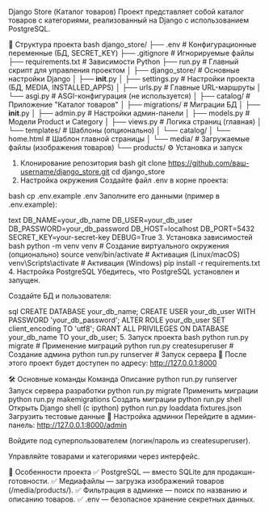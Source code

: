 Django Store (Каталог товаров)
Проект представляет собой каталог товаров с категориями, реализованный на Django с использованием PostgreSQL.

📂 Структура проекта
bash
django_store/
├── .env                    # Конфигурационные переменные (БД, SECRET_KEY)
├── .gitignore              # Игнорируемые файлы
├── requirements.txt        # Зависимости Python
├── run.py                  # Главный скрипт для управления проектом
│
├── django_store/           # Основные настройки Django
│   ├── __init__.py
│   ├── settings.py         # Настройки проекта (БД, MEDIA, INSTALLED_APPS)
│   ├── urls.py            # Главные URL-маршруты
│   └── asgi.py            # ASGI-конфигурация (не используется)
│
├── catalog/               # Приложение "Каталог товаров"
│   ├── migrations/        # Миграции БД
│   ├── __init__.py
│   ├── admin.py           # Настройки админ-панели
│   ├── models.py          # Модели Product и Category
│   ├── views.py           # Логика страниц (главная)
│   └── templates/         # Шаблоны (опционально)
│       └── catalog/
│           └── home.html  # Шаблон главной страницы
│
└── media/                 # Загружаемые файлы (изображения товаров)
    └── products/
⚙️ Установка и запуск
1. Клонирование репозитория
bash
git clone https://github.com/ваш-username/django_store.git
cd django_store
2. Настройка окружения
Создайте файл .env в корне проекта:

bash
cp .env.example .env
Заполните его данными (пример в .env.example):

text
DB_NAME=your_db_name
DB_USER=your_db_user
DB_PASSWORD=your_db_password
DB_HOST=localhost
DB_PORT=5432
SECRET_KEY=your-secret-key
DEBUG=True
3. Установка зависимостей
bash
python -m venv venv           # Создание виртуального окружения (опционально)
source venv/bin/activate      # Активация (Linux/macOS)
venv\Scripts\activate         # Активация (Windows)
pip install -r requirements.txt
4. Настройка PostgreSQL
Убедитесь, что PostgreSQL установлен и запущен.

Создайте БД и пользователя:

sql
CREATE DATABASE your_db_name;
CREATE USER your_db_user WITH PASSWORD 'your_db_password';
ALTER ROLE your_db_user SET client_encoding TO 'utf8';
GRANT ALL PRIVILEGES ON DATABASE your_db_name TO your_db_user;
5. Запуск проекта
bash
python run.py migrate          # Применение миграций
python run.py createsuperuser  # Создание админа
python run.py runserver        # Запуск сервера
🔹 После этого проект будет доступен по адресу: http://127.0.0.1:8000

🛠 Основные команды
Команда	Описание
python run.py runserver	Запуск сервера разработки
python run.py migrate	Применить миграции
python run.py makemigrations	Создать миграции
python run.py shell	Открыть Django shell (с ipython)
python run.py loaddata fixtures.json	Загрузить тестовые данные
🔧 Настройка админки
Перейдите в админ-панель: http://127.0.0.1:8000/admin

Войдите под суперпользователем (логин/пароль из createsuperuser).

Управляйте товарами и категориями через интерфейс.

📌 Особенности проекта
✅ PostgreSQL — вместо SQLite для продакшн-готовности.
✅ Медиафайлы — загрузка изображений товаров (/media/products/).
✅ Фильтрация в админке — поиск по названию и описанию товаров.
✅ .env — безопасное хранение секретных данных.

